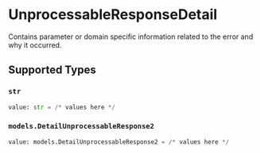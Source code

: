 # UnprocessableResponseDetail

Contains parameter or domain specific information related to the error and why it occurred.


## Supported Types

### `str`

```python
value: str = /* values here */
```

### `models.DetailUnprocessableResponse2`

```python
value: models.DetailUnprocessableResponse2 = /* values here */
```

